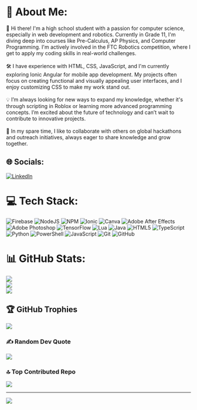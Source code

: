 # 💫 About Me:
👋 Hi there! I'm a high school student with a passion for computer science, especially in web development and robotics. Currently in Grade 11, I'm diving deep into courses like Pre-Calculus, AP Physics, and Computer Programming. I'm actively involved in the FTC Robotics competition, where I get to apply my coding skills in real-world challenges.<br><br>🛠️ I have experience with HTML, CSS, JavaScript, and I'm currently exploring Ionic Angular for mobile app development. My projects often focus on creating functional and visually appealing user interfaces, and I enjoy customizing CSS to make my work stand out.<br><br>💡 I’m always looking for new ways to expand my knowledge, whether it's through scripting in Roblox or learning more advanced programming concepts. I’m excited about the future of technology and can’t wait to contribute to innovative projects.<br><br>🚀 In my spare time, I like to collaborate with others on global hackathons and outreach initiatives, always eager to share knowledge and grow together.


## 🌐 Socials:
[![LinkedIn](https://img.shields.io/badge/LinkedIn-%230077B5.svg?logo=linkedin&logoColor=white)](https://linkedin.com/in/https://www.linkedin.com/in/sukhdeep-somal-190baa276/) 

# 💻 Tech Stack:
![Firebase](https://img.shields.io/badge/firebase-%23039BE5.svg?style=for-the-badge&logo=firebase) ![NodeJS](https://img.shields.io/badge/node.js-6DA55F?style=for-the-badge&logo=node.js&logoColor=white) ![NPM](https://img.shields.io/badge/NPM-%23CB3837.svg?style=for-the-badge&logo=npm&logoColor=white) ![Ionic](https://img.shields.io/badge/Ionic-%233880FF.svg?style=for-the-badge&logo=Ionic&logoColor=white) ![Canva](https://img.shields.io/badge/Canva-%2300C4CC.svg?style=for-the-badge&logo=Canva&logoColor=white) ![Adobe After Effects](https://img.shields.io/badge/Adobe%20After%20Effects-9999FF.svg?style=for-the-badge&logo=Adobe%20After%20Effects&logoColor=white) ![Adobe Photoshop](https://img.shields.io/badge/adobe%20photoshop-%2331A8FF.svg?style=for-the-badge&logo=adobe%20photoshop&logoColor=white) ![TensorFlow](https://img.shields.io/badge/TensorFlow-%23FF6F00.svg?style=for-the-badge&logo=TensorFlow&logoColor=white) ![Lua](https://img.shields.io/badge/lua-%232C2D72.svg?style=for-the-badge&logo=lua&logoColor=white) ![Java](https://img.shields.io/badge/java-%23ED8B00.svg?style=for-the-badge&logo=openjdk&logoColor=white) ![HTML5](https://img.shields.io/badge/html5-%23E34F26.svg?style=for-the-badge&logo=html5&logoColor=white) ![TypeScript](https://img.shields.io/badge/typescript-%23007ACC.svg?style=for-the-badge&logo=typescript&logoColor=white) ![Python](https://img.shields.io/badge/python-3670A0?style=for-the-badge&logo=python&logoColor=ffdd54) ![PowerShell](https://img.shields.io/badge/PowerShell-%235391FE.svg?style=for-the-badge&logo=powershell&logoColor=white) ![JavaScript](https://img.shields.io/badge/javascript-%23323330.svg?style=for-the-badge&logo=javascript&logoColor=%23F7DF1E) ![Git](https://img.shields.io/badge/git-%23F05033.svg?style=for-the-badge&logo=git&logoColor=white) ![GitHub](https://img.shields.io/badge/github-%23121011.svg?style=for-the-badge&logo=github&logoColor=white)
# 📊 GitHub Stats:
![](https://github-readme-stats.vercel.app/api?username=TwistedMiraculous&theme=dark&hide_border=false&include_all_commits=false&count_private=false)<br/>
![](https://github-readme-streak-stats.herokuapp.com/?user=TwistedMiraculous&theme=dark&hide_border=false)<br/>
![](https://github-readme-stats.vercel.app/api/top-langs/?username=TwistedMiraculous&theme=dark&hide_border=false&include_all_commits=false&count_private=false&layout=compact)

## 🏆 GitHub Trophies
![](https://github-profile-trophy.vercel.app/?username=TwistedMiraculous&theme=radical&no-frame=false&no-bg=true&margin-w=4)

### ✍️ Random Dev Quote
![](https://quotes-github-readme.vercel.app/api?type=horizontal&theme=radical)

### 🔝 Top Contributed Repo
![](https://github-contributor-stats.vercel.app/api?username=TwistedMiraculous&limit=5&theme=dark&combine_all_yearly_contributions=true)

---
[![](https://visitcount.itsvg.in/api?id=TwistedMiraculous&icon=0&color=0)](https://visitcount.itsvg.in)

<!-- Proudly created with GPRM ( https://gprm.itsvg.in ) -->
